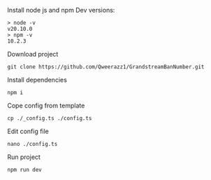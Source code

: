 Install node js and npm
Dev versions:
```
> node -v
v20.10.0
> npm -v
10.2.3
```
Download project
```
git clone https://github.com/Qweerazz1/GrandstreamBanNumber.git
```
Install dependencies
```
npm i
```
Cope config from template
```
cp ./_config.ts ./config.ts
```
Edit config file
```
nano ./config.ts
```
Run project
```
npm run dev
```
